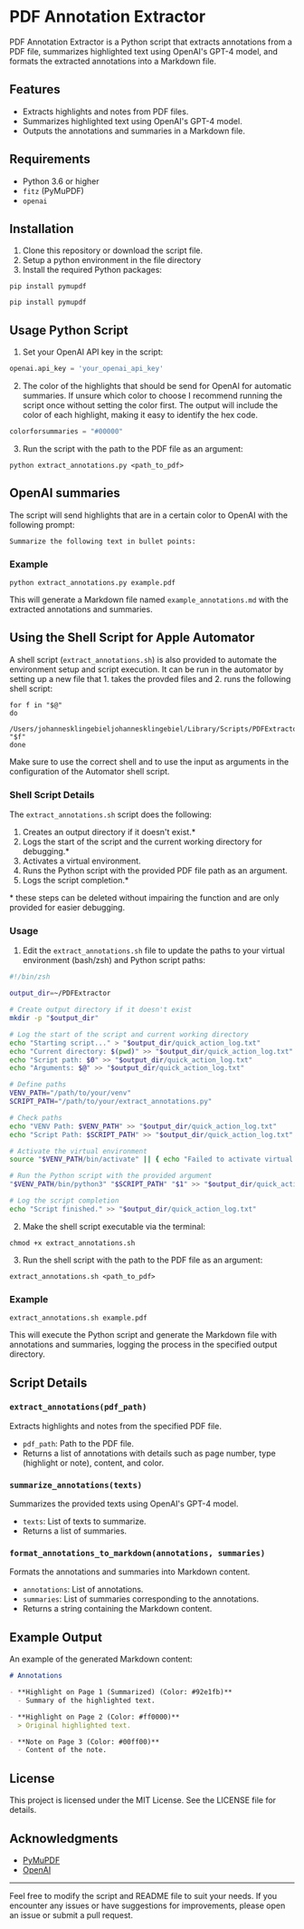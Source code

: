 # PDF Annotation Extractor

PDF Annotation Extractor is a Python script that extracts annotations from a PDF file, summarizes highlighted text using OpenAI's GPT-4 model, and formats the extracted annotations into a Markdown file.

## Features

- Extracts highlights and notes from PDF files.
- Summarizes highlighted text using OpenAI's GPT-4 model.
- Outputs the annotations and summaries in a Markdown file.

## Requirements

- Python 3.6 or higher
- `fitz` (PyMuPDF)
- `openai`

## Installation
1. Clone this repository or download the script file.
2. Setup a python environment in the file directory
3. Install the required Python packages:

```
pip install pymupdf
```

```
pip install pymupdf
```

## Usage Python Script

1. Set your OpenAI API key in the script:

```python
openai.api_key = 'your_openai_api_key'
```

2. The color of the highlights that should be send for OpenAI for automatic summaries. If unsure which color to choose I recommend running the script once without setting the color first. The output will include the color of each highlight, making it easy to identify the hex code.

```python
colorforsummaries = "#00000"
```

3. Run the script with the path to the PDF file as an argument:

```
python extract_annotations.py <path_to_pdf>
```

## OpenAI summaries

The script will send highlights that are in a certain color to OpenAI with the following prompt:

```
Summarize the following text in bullet points:
```

### Example

```
python extract_annotations.py example.pdf
```

This will generate a Markdown file named `example_annotations.md` with the extracted annotations and summaries.

## Using the Shell Script for Apple Automator

A shell script (`extract_annotations.sh`) is also provided to automate the environment setup and script execution. It can be run in the automator by setting up a new file that 1. takes the provded files and 2. runs the following shell script:

```
for f in "$@"
do
  /Users/johannesklingebieljohannesklingebiel/Library/Scripts/PDFExtractor/run_python_script.sh "$f"
done
```

Make sure to use the correct shell and to use the input as arguments in the configuration of the Automator shell script.

### Shell Script Details

The `extract_annotations.sh` script does the following:

1. Creates an output directory if it doesn't exist.*
2. Logs the start of the script and the current working directory for debugging.*
3. Activates a virtual environment.
4. Runs the Python script with the provided PDF file path as an argument.
5. Logs the script completion.*

\* these steps can be deleted without impairing the function and are only provided for easier debugging.

### Usage

1. Edit the `extract_annotations.sh` file to update the paths to your virtual environment (bash/zsh) and Python script paths:

```sh
#!/bin/zsh

output_dir=~/PDFExtractor

# Create output directory if it doesn't exist
mkdir -p "$output_dir"

# Log the start of the script and current working directory
echo "Starting script..." > "$output_dir/quick_action_log.txt"
echo "Current directory: $(pwd)" >> "$output_dir/quick_action_log.txt"
echo "Script path: $0" >> "$output_dir/quick_action_log.txt"
echo "Arguments: $@" >> "$output_dir/quick_action_log.txt"

# Define paths
VENV_PATH="/path/to/your/venv"
SCRIPT_PATH="/path/to/your/extract_annotations.py"

# Check paths
echo "VENV Path: $VENV_PATH" >> "$output_dir/quick_action_log.txt"
echo "Script Path: $SCRIPT_PATH" >> "$output_dir/quick_action_log.txt"

# Activate the virtual environment
source "$VENV_PATH/bin/activate" || { echo "Failed to activate virtual environment" >> "$output_dir/quick_action_log.txt"; exit 1; }

# Run the Python script with the provided argument
"$VENV_PATH/bin/python3" "$SCRIPT_PATH" "$1" >> "$output_dir/quick_action_log.txt" 2>&1

# Log the script completion
echo "Script finished." >> "$output_dir/quick_action_log.txt"
```

2. Make the shell script executable via the terminal:

```
chmod +x extract_annotations.sh
```

3. Run the shell script with the path to the PDF file as an argument:

```
extract_annotations.sh <path_to_pdf>
```

### Example

```
extract_annotations.sh example.pdf
```

This will execute the Python script and generate the Markdown file with annotations and summaries, logging the process in the specified output directory.

## Script Details

### `extract_annotations(pdf_path)`

Extracts highlights and notes from the specified PDF file.

- `pdf_path`: Path to the PDF file.
- Returns a list of annotations with details such as page number, type (highlight or note), content, and color.

### `summarize_annotations(texts)`

Summarizes the provided texts using OpenAI's GPT-4 model.

- `texts`: List of texts to summarize.
- Returns a list of summaries.

### `format_annotations_to_markdown(annotations, summaries)`

Formats the annotations and summaries into Markdown content.

- `annotations`: List of annotations.
- `summaries`: List of summaries corresponding to the annotations.
- Returns a string containing the Markdown content.

## Example Output

An example of the generated Markdown content:

```markdown
# Annotations

- **Highlight on Page 1 (Summarized) (Color: #92e1fb)**
  - Summary of the highlighted text.

- **Highlight on Page 2 (Color: #ff0000)**
  > Original highlighted text.

- **Note on Page 3 (Color: #00ff00)**
  - Content of the note.
```

## License

This project is licensed under the MIT License. See the LICENSE file for details.

## Acknowledgments

- [PyMuPDF](https://github.com/pymupdf/PyMuPDF)
- [OpenAI](https://www.openai.com)

---

Feel free to modify the script and README file to suit your needs. If you encounter any issues or have suggestions for improvements, please open an issue or submit a pull request.